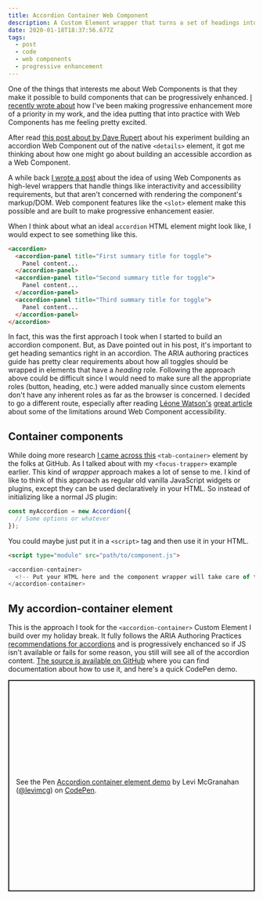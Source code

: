 ```yaml
---
title: Accordion Container Web Component
description: A Custom Element wrapper that turns a set of headings into an accessible accordion widget
date: 2020-01-18T18:37:56.677Z
tags:
  - post
  - code
  - web components
  - progressive enhancement
---
```

One of the things that interests me about Web Components is that they make it possible to build components that can be progressively enhanced. [I recently wrote about](../progressive-enhancement-doesnt-have-to-be-hard/) how I've been making progressive enhancement more of a priority in my work, and the idea putting that into practice with Web Components has me feeling pretty excited.

After read [this post about by Dave Rupert](https://daverupert.com/2019/12/why-details-is-not-an-accordion/) about his experiment building an accordion Web Component out of the native `<details>` element, it got me thinking about how one might go about building an accessible accordion as a Web Component.

A while back [I wrote a post](../focus-trapping-web-component/) about the idea of using Web Components as high-level wrappers that handle things like interactivity and accessibility requirements, but that aren't concerned with rendering the component's markup/DOM. Web component features like the `<slot>` element make this possible and are built to make progressive enhancement easier.

When I think about what an ideal `accordion` HTML element might look like, I would expect to see something like this.

```html
<accordion>
  <accordion-panel title="First summary title for toggle">
    Panel content...
  </accordion-panel>
  <accordion-panel title="Second summary title for toggle">
    Panel content...
  </accordion-panel>
  <accordion-panel title="Third summary title for toggle">
    Panel content...
  </accordion-panel>
</accordion>
```

In fact, this was the first approach I took when I started to build an accordion component. But, as Dave pointed out in his post, it's important to get heading semantics right in an accordion. The ARIA authoring practices guide has pretty clear requirements about how all toggles should be wrapped in elements that have a _heading_ role. Following the approach above could be difficult since I would need to make sure all the appropriate roles (button, heading, etc.) were added manually since custom elements don't have any inherent roles as far as the browser is concerned. I decided to go a different route, especially after reading [Léone Watson's](https://tink.uk/) [great article](https://www.24a11y.com/2019/web-components-and-the-aom/) about some of the limitations around Web Component accessibility. 

## Container components
While doing more research [I came across this](https://github.com/github/tab-container-element/) `<tab-container>` element by the folks at GitHub. As I talked about with my `<focus-trapper>` example earlier. This kind of _wrapper_ approach makes a lot of sense to me. I kind of like to think of this approach as regular old vanilla JavaScript widgets or plugins, except they can be used declaratively in your HTML. So instead of initializing like a normal JS plugin:

```js
const myAccordion = new Accordion({
  // Some options or whatever 
});
```

You could maybe just put it in a `<script>` tag and then use it in your HTML.

```html
<script type="module" src="path/to/component.js">

<accordion-container>
  <!-- Put your HTML here and the component wrapper will take care of the rest-->
</accordion-container>
```

## My accordion-container element
This is the approach I took for the `<accordion-container>` Custom Element I build over my holiday break. It fully follows the ARIA Authoring Practices [recommendations for accordions](https://w3c.github.io/aria-practices/#accordion) and is progressively enchanced so if JS isn't available or fails for some reason, you still will see all of the accordion content. [The source is available on GitHub](https://github.com/levimcg/accordion-container-element) where you can find documentation about how to use it, and here's a quick CodePen demo.

<p class="codepen" data-height="431" data-theme-id="13463" data-default-tab="result" data-user="levimcg" data-slug-hash="ZEYapRY" style="height: 431px; box-sizing: border-box; display: flex; align-items: center; justify-content: center; border: 2px solid; margin: 1em 0; padding: 1em;" data-pen-title="Accordion container element demo">
  <span>See the Pen <a href="https://codepen.io/levimcg/pen/ZEYapRY">
  Accordion container element demo</a> by Levi McGranahan (<a href="https://codepen.io/levimcg">@levimcg</a>)
  on <a href="https://codepen.io">CodePen</a>.</span>
</p>
<script async src="https://static.codepen.io/assets/embed/ei.js"></script>

